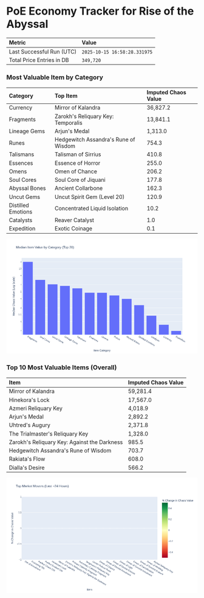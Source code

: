 # PoE Economy Tracker for Rise of the Abyssal

<!-- START_MAINTENANCE -->
| Metric | Value |
|:---|:---|
| Last Successful Run (UTC) | `2025-10-15 16:58:28.331975` |
| Total Price Entries in DB | `349,720` |

<!-- END_MAINTENANCE -->

<!-- START_DATAFRAME_DEBUG -->
<!-- END_DATAFRAME_DEBUG -->

<!-- START_CATEGORY_ANALYSIS -->
### Most Valuable Item by Category
| Category | Top Item | Imputed Chaos Value |
| :--- | :--- | :--- |
| Currency | Mirror of Kalandra | 36,827.2 |
| Fragments | Zarokh's Reliquary Key: Temporalis | 13,841.1 |
| Lineage Gems | Arjun's Medal | 1,313.0 |
| Runes | Hedgewitch Assandra's Rune of Wisdom | 754.3 |
| Talismans | Talisman of Sirrius | 410.8 |
| Essences | Essence of Horror | 255.0 |
| Omens | Omen of Chance | 206.2 |
| Soul Cores | Soul Core of Jiquani | 177.8 |
| Abyssal Bones | Ancient Collarbone | 162.3 |
| Uncut Gems | Uncut Spirit Gem (Level 20) | 120.9 |
| Distilled Emotions | Concentrated Liquid Isolation | 10.2 |
| Catalysts | Reaver Catalyst | 1.0 |
| Expedition | Exotic Coinage | 0.1 |


![Category Analysis Chart](charts/category_analysis.png)
<!-- END_ANALYSIS -->

<!-- START_ANALYSIS -->
### Top 10 Most Valuable Items (Overall)
| Item | Imputed Chaos Value |
| :--- | :--- |
| Mirror of Kalandra | 59,281.4 |
| Hinekora's Lock | 17,567.0 |
| Azmeri Reliquary Key | 4,018.9 |
| Arjun's Medal | 2,892.2 |
| Uhtred's Augury | 2,371.8 |
| The Trialmaster's Reliquary Key | 1,328.0 |
| Zarokh's Reliquary Key: Against the Darkness | 985.5 |
| Hedgewitch Assandra's Rune of Wisdom | 703.7 |
| Rakiata's Flow | 608.0 |
| Dialla's Desire | 566.2 |


![Market Movers Chart](charts/market_movers.png)
<!-- END_ANALYSIS -->
